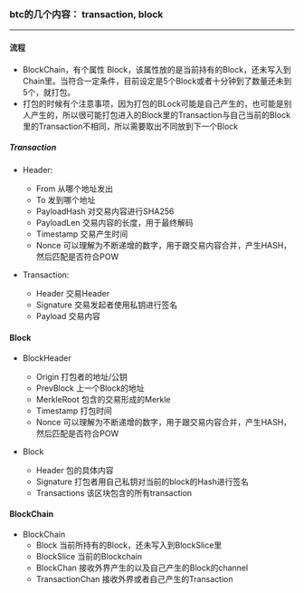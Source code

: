 ### btc的几个内容： transaction, block

***

#### 流程

* BlockChain，有个属性 Block，该属性放的是当前持有的Block，还未写入到Chain里。当符合一定条件，目前设定是5个Block或者十分钟到了数量还未到5个，就打包。
* 打包的时候有个注意事项，因为打包的BLock可能是自己产生的，也可能是别人产生的，所以很可能打包进入的Block里的Transaction与自己当前的Block里的Transaction不相同，所以需要取出不同放到下一个Block

##### Transaction

* Header: 
  * From        从哪个地址发出
  * To          发到哪个地址
  * PayloadHash 对交易内容进行SHA256
  * PayloadLen  交易内容的长度，用于最终解码
  * Timestamp   交易产生时间
  * Nonce       可以理解为不断递增的数字，用于跟交易内容合并，产生HASH，然后匹配是否符合POW

* Transaction:
  * Header      交易Header
  * Signature   交易发起者使用私钥进行签名
  * Payload     交易内容

#### Block

* BlockHeader
  * Origin      打包者的地址/公钥
  * PrevBlock   上一个Block的地址
  * MerkleRoot  包含的交易形成的Merkle
  * Timestamp   打包时间
  * Nonce       可以理解为不断递增的数字，用于跟交易内容合并，产生HASH，然后匹配是否符合POW

* Block
  * Header        包的具体内容
  * Signature     打包者用自己私钥对当前的block的Hash进行签名
  * Transactions  该区块包含的所有transaction 

#### BlockChain

* BlockChain
  * Block 当前所持有的Block，还未写入到BlockSlice里
  * BlockSlice 当前的Blockchain
  * BlockChan 接收外界产生的以及自己产生的Block的channel
  * TransactionChan 接收外界或者自己产生的Transaction